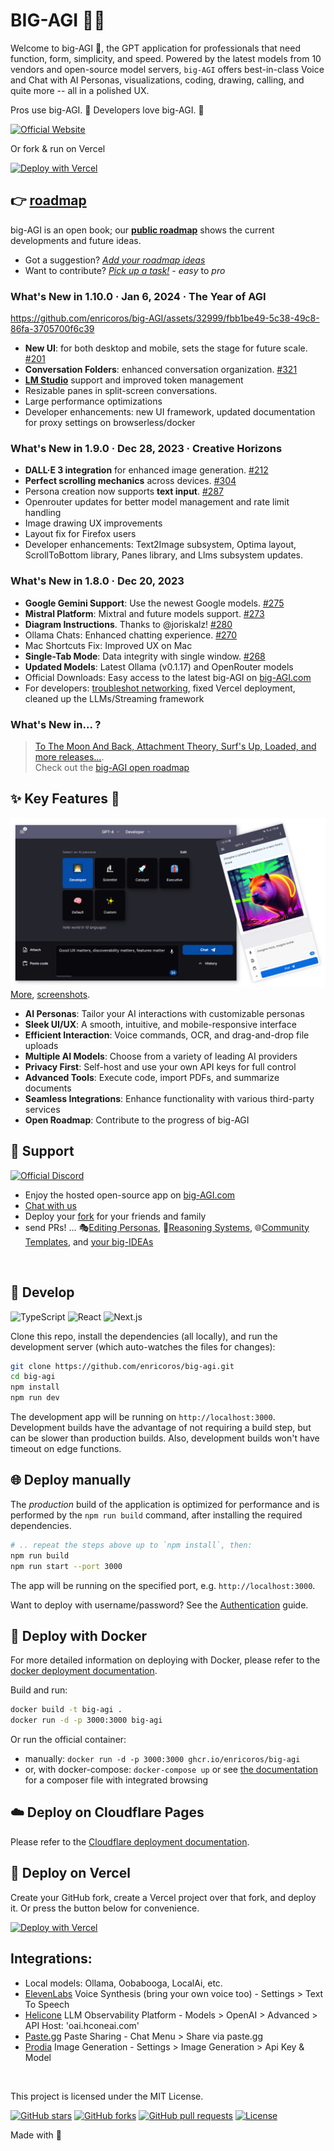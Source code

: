 # BIG-AGI 🧠✨

Welcome to big-AGI 👋, the GPT application for professionals that need function, form,
simplicity, and speed. Powered by the latest models from 10 vendors and
open-source model servers, `big-AGI` offers best-in-class Voice and Chat with AI Personas,
visualizations, coding, drawing, calling, and quite more -- all in a polished UX.

Pros use big-AGI. 🚀 Developers love big-AGI. 🤖

[![Official Website](https://img.shields.io/badge/BIG--AGI.com-%23096bde?style=for-the-badge&logo=vercel&label=launch)](https://big-agi.com)

Or fork & run on Vercel

[![Deploy with Vercel](https://vercel.com/button)](https://vercel.com/new/clone?repository-url=https%3A%2F%2Fgithub.com%2Fenricoros%2Fbig-agi&env=OPENAI_API_KEY&envDescription=Backend%20API%20keys%2C%20optional%20and%20may%20be%20overridden%20by%20the%20UI.&envLink=https%3A%2F%2Fgithub.com%2Fenricoros%2Fbig-AGI%2Fblob%2Fmain%2Fdocs%2Fenvironment-variables.md&project-name=big-agi)

## 👉 [roadmap](https://github.com/users/enricoros/projects/4/views/2)

big-AGI is an open book; our **[public roadmap](https://github.com/users/enricoros/projects/4/views/2)**
shows the current developments and future ideas.

- Got a suggestion? [_Add your roadmap ideas_](https://github.com/enricoros/big-agi/issues/new?&template=roadmap-request.md)
- Want to contribute? [_Pick up a task!_](https://github.com/users/enricoros/projects/4/views/4) - _easy_ to _pro_

### What's New in 1.10.0 · Jan 6, 2024 · The Year of AGI

https://github.com/enricoros/big-AGI/assets/32999/fbb1be49-5c38-49c8-86fa-3705700f6c39

- **New UI**: for both desktop and mobile, sets the stage for future scale. [#201](https://github.com/enricoros/big-AGI/issues/201)
- **Conversation Folders**: enhanced conversation organization. [#321](https://github.com/enricoros/big-AGI/issues/321)
- **[LM Studio](https://lmstudio.ai/)** support and improved token management
- Resizable panes in split-screen conversations.
- Large performance optimizations
- Developer enhancements: new UI framework, updated documentation for proxy settings on browserless/docker

### What's New in 1.9.0 · Dec 28, 2023 · Creative Horizons

- **DALL·E 3 integration** for enhanced image generation. [#212](https://github.com/enricoros/big-AGI/issues/212)
- **Perfect scrolling mechanics** across devices. [#304](https://github.com/enricoros/big-AGI/issues/304)
- Persona creation now supports **text input**. [#287](https://github.com/enricoros/big-AGI/pull/287)
- Openrouter updates for better model management and rate limit handling
- Image drawing UX improvements
- Layout fix for Firefox users
- Developer enhancements: Text2Image subsystem, Optima layout, ScrollToBottom library, Panes library, and Llms subsystem updates.

### What's New in 1.8.0 · Dec 20, 2023

- **Google Gemini Support**: Use the newest Google models. [#275](https://github.com/enricoros/big-agi/issues/275)
- **Mistral Platform**: Mixtral and future models support. [#273](https://github.com/enricoros/big-agi/issues/273)
- **Diagram Instructions**. Thanks to @joriskalz! [#280](https://github.com/enricoros/big-agi/pull/280)
- Ollama Chats: Enhanced chatting experience. [#270](https://github.com/enricoros/big-agi/issues/270)
- Mac Shortcuts Fix: Improved UX on Mac
- **Single-Tab Mode**: Data integrity with single window. [#268](https://github.com/enricoros/big-agi/issues/268)
- **Updated Models**: Latest Ollama (v0.1.17) and OpenRouter models
- Official Downloads: Easy access to the latest big-AGI on [big-AGI.com](https://big-agi.com)
- For developers: [troubleshot networking](https://github.com/enricoros/big-AGI/issues/276#issuecomment-1858591483), fixed Vercel deployment, cleaned up the LLMs/Streaming framework

### What's New in... ?

> [To The Moon And Back, Attachment Theory, Surf's Up, Loaded, and more releases...](docs/changelog.md).  
> Check out the [big-AGI open roadmap](https://github.com/users/enricoros/projects/4/views/2)

## ✨ Key Features 👊

![Ask away, paste a ton, copy the gems](docs/pixels/big-AGI-compo1.png)
[More](docs/pixels/big-AGI-compo2b.png), [screenshots](docs/pixels).

- **AI Personas**: Tailor your AI interactions with customizable personas
- **Sleek UI/UX**: A smooth, intuitive, and mobile-responsive interface
- **Efficient Interaction**: Voice commands, OCR, and drag-and-drop file uploads
- **Multiple AI Models**: Choose from a variety of leading AI providers
- **Privacy First**: Self-host and use your own API keys for full control
- **Advanced Tools**: Execute code, import PDFs, and summarize documents
- **Seamless Integrations**: Enhance functionality with various third-party services
- **Open Roadmap**: Contribute to the progress of big-AGI

## 💖 Support

[//]: # ([![Official Discord]&#40;https://img.shields.io/discord/1098796266906980422?label=discord&logo=discord&logoColor=%23fff&style=for-the-badge&#41;]&#40;https://discord.gg/MkH4qj2Jp9&#41;)
[![Official Discord](https://discordapp.com/api/guilds/1098796266906980422/widget.png?style=banner2)](https://discord.gg/MkH4qj2Jp9)

* Enjoy the hosted open-source app on [big-AGI.com](https://big-agi.com)
* [Chat with us](https://discord.gg/MkH4qj2Jp9)
* Deploy your [fork](https://github.com/enricoros/big-agi/fork) for your friends and family
* send PRs! ...
  🎭[Editing Personas](https://github.com/enricoros/big-agi/issues/35),
  🧩[Reasoning Systems](https://github.com/enricoros/big-agi/issues/36),
  🌐[Community Templates](https://github.com/enricoros/big-agi/issues/35),
  and [your big-IDEAs](https://github.com/enricoros/big-agi/issues/new?labels=RFC&body=Describe+the+idea)

<br/>

## 🧩 Develop

![TypeScript](https://img.shields.io/badge/TypeScript-007ACC?style=&logo=typescript&logoColor=white)
![React](https://img.shields.io/badge/React-61DAFB?style=&logo=react&logoColor=black)
![Next.js](https://img.shields.io/badge/Next.js-000000?style=&logo=vercel&logoColor=white)

Clone this repo, install the dependencies (all locally), and run the development server (which auto-watches the
files for changes):

```bash
git clone https://github.com/enricoros/big-agi.git
cd big-agi
npm install
npm run dev
```

The development app will be running on `http://localhost:3000`. Development builds have the advantage of not requiring
a build step, but can be slower than production builds. Also, development builds won't have timeout on edge functions.

## 🌐 Deploy manually

The _production_ build of the application is optimized for performance and is performed by the `npm run build` command,
after installing the required dependencies.

```bash
# .. repeat the steps above up to `npm install`, then:
npm run build
npm run start --port 3000
```

The app will be running on the specified port, e.g. `http://localhost:3000`.

Want to deploy with username/password? See the [Authentication](docs/deploy-authentication.md) guide.

## 🐳 Deploy with Docker

For more detailed information on deploying with Docker, please refer to the [docker deployment documentation](docs/deploy-docker.md).

Build and run:

```bash
docker build -t big-agi .
docker run -d -p 3000:3000 big-agi
``` 

Or run the official container:

- manually: `docker run -d -p 3000:3000 ghcr.io/enricoros/big-agi`
- or, with docker-compose: `docker-compose up` or see [the documentation](docs/deploy-docker.md) for a composer file with integrated browsing

## ☁️ Deploy on Cloudflare Pages

Please refer to the [Cloudflare deployment documentation](docs/deploy-cloudflare.md).

## 🚀 Deploy on Vercel

Create your GitHub fork, create a Vercel project over that fork, and deploy it. Or press the button below for convenience.

[![Deploy with Vercel](https://vercel.com/button)](https://vercel.com/new/clone?repository-url=https%3A%2F%2Fgithub.com%2Fenricoros%2Fbig-agi&env=OPENAI_API_KEY&envDescription=Backend%20API%20keys%2C%20optional%20and%20may%20be%20overridden%20by%20the%20UI.&envLink=https%3A%2F%2Fgithub.com%2Fenricoros%2Fbig-AGI%2Fblob%2Fmain%2Fdocs%2Fenvironment-variables.md&project-name=big-agi)

## Integrations:

* Local models: Ollama, Oobabooga, LocalAi, etc.
* [ElevenLabs](https://elevenlabs.io/) Voice Synthesis (bring your own voice too) - Settings > Text To Speech
* [Helicone](https://www.helicone.ai/) LLM Observability Platform - Models > OpenAI > Advanced > API Host: 'oai.hconeai.com'
* [Paste.gg](https://paste.gg/) Paste Sharing - Chat Menu > Share via paste.gg
* [Prodia](https://prodia.com/) Image Generation - Settings > Image Generation > Api Key & Model

<br/>

This project is licensed under the MIT License.

[![GitHub stars](https://img.shields.io/github/stars/enricoros/big-agi)](https://github.com/enricoros/big-agi/stargazers)
[![GitHub forks](https://img.shields.io/github/forks/enricoros/big-agi)](https://github.com/enricoros/big-agi/network)
[![GitHub pull requests](https://img.shields.io/github/issues-pr/enricoros/big-agi)](https://github.com/enricoros/big-agi/pulls)
[![License](https://img.shields.io/github/license/enricoros/big-agi)](https://github.com/enricoros/big-agi/LICENSE)

[//]: # ([![GitHub issues]&#40;https://img.shields.io/github/issues/enricoros/big-agi&#41;]&#40;https://github.com/enricoros/big-agi/issues&#41;)

Made with 💙
